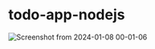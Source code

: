 # todo-app-nodejs

![Screenshot from 2024-01-08 00-01-06](https://github.com/ashu180674/todo-app-nodejs/assets/105533911/7cd8e5c3-3521-403e-b4a5-43bd0cae213a)
